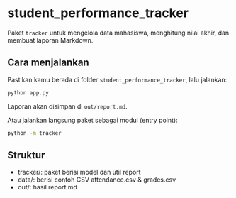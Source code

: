 # student_performance_tracker

Paket `tracker` untuk mengelola data mahasiswa, menghitung nilai akhir, dan membuat laporan Markdown.

## Cara menjalankan
Pastikan kamu berada di folder `student_performance_tracker`, lalu jalankan:

```bash
python app.py
```

Laporan akan disimpan di `out/report.md`.

Atau jalankan langsung paket sebagai modul (entry point):

```bash
python -m tracker
```

## Struktur
- tracker/: paket berisi model dan util report
- data/: berisi contoh CSV attendance.csv & grades.csv
- out/: hasil report.md

